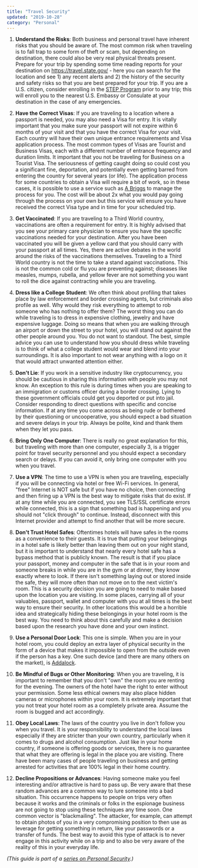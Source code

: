 ```yaml
---
title: "Travel Security"
updated: "2019-10-28"
category: "Personal"
---
```


1.  **Understand the Risks**: Both business and personal travel have inherent risks that you should be aware of. The most common risk when traveling is to fall trap to some form of theft or scam, but depending on destination, there could also be very real physical threats present. Prepare for your trip by spending some time reading reports for your destination on <https://travel.state.gov/> - here you can search for the location and see 1) any recent alerts and 2) the history of the security and safety risks so that you are best prepared for your trip. If you are a U.S. citizen, consider enrolling in the [STEP Program](https://step.state.gov/step/) prior to any trip; this will enroll you to the nearest U.S. Embassy or Consulate at your destination in the case of any emergencies.

2.  **Have the Correct Visas**: If you are traveling to a location where a passport is needed, you may also need a Visa for entry. It is vitally important that you make sure your passport will not expire within 6 months of your visit and that you have the correct Visa for your visit. Each country will have their own unique entrance requirements and Visa application process. The most common types of Visas are Tourist and Business Visas, each with a different number of entrance frequency and duration limits. It important that you not be traveling for Business on a Tourist Visa. The seriousness of getting caught doing so could cost you a significant fine, deportation, and potentially even getting barred from entering the country for several years (or life). The application process for some countries to obtain a Visa will require a bit of work, so in these cases, it is possible to use a service such as [A Briggs](https://abriggs.com/) to manage the process for you. The cost will be about 2x what you would pay going through the process on your own but this service will ensure you have received the correct Visa type and in time for your scheduled trip.

3.  **Get Vaccinated**: If you are traveling to a Third World country, vaccinations are often a requirement for entry. It is highly advised that you see your primary care physician to ensure you have the specific vaccinations needed for your destination. After you have been vaccinated you will be given a yellow card that you should carry with your passport at all times. Yes, there are active debates in the world around the risks of the vaccinations themselves. Traveling to a Third World country is not the time to take a stand against vaccinations. This is not the common cold or flu you are preventing against; diseases like measles, mumps, rubella, and yellow fever are not something you want to roll the dice against contracting while you are traveling.

4.  **Dress like a College Student**: We often think about profiling that takes place by law enforcement and border crossing agents, but criminals also profile as well. Why would they risk everything to attempt to rob someone who has nothing to offer them? The worst thing you can do while traveling is to dress in expensive clothing, jewelry and have expensive luggage. Doing so means that when you are walking through an airport or down the street to your hotel, you will stand out against the other people around you. You do not want to standout. The best, simple advice you can use to understand how you should dress while traveling is to think of what a college student would wear and blend into your surroundings. It is also important to not wear anything with a logo on it that would attract unwanted attention either.

5.  **Don't Lie**: If you work in a sensitive industry like cryptocurrency, you should be cautious in sharing this information with people you may not know. An exception to this rule is during times when you are speaking to an immigration or customs officer during a border crossing. Lying to these government officials could get you deported or put into jail. Consider responding to direct questions with specific and concise information. If at any time you come across as being rude or bothered by their questioning or uncooperative, you should expect a bad situation and severe delays in your trip. Always be polite, kind and thank them when they let you pass.

6.  **Bring Only One Computer**: There is really no great explanation for this, but traveling with more than one computer, especially 3, is a trigger point for travel security personnel and you should expect a secondary search or delays. If you can avoid it, only bring one computer with you when you travel.

7.  **Use a VPN**: The time to use a VPN is when you are traveling, especially if you will be connecting via hotel or free Wi-Fi services. In general, "free" Internet is NOT safe but if you have no choice, then connecting and then firing up a VPN is the best way to mitigate risks that do exist. If at any time while you are connected, you see TLS/SSL certificate errors while connected, this is a sign that something bad is happening and you should not "click through" to continue. Instead, disconnect with this Internet provider and attempt to find another that will be more secure.

8.  **Don't Trust Hotel Safes**: Oftentimes hotels will have safes in the rooms as a convenience to their guests. It is true that putting your belongings in a hotel safe is likely better than leaving them out on your night stand, but it is important to understand that nearly every hotel safe has a bypass method that is publicly known. The result is that if you place your passport, money and computer in the safe that is in your room and someone breaks in while you are in the gym or at dinner, they know exactly where to look. If there isn't something laying out or stored inside the safe, they will more often than not move on to the next victim's room. This is a security decision you are going to need to make based upon the location you are visiting. In some places, carrying all of your valuables, passport, wallet and computer with you at all times is the best way to ensure their security. In other locations this would be a horrible idea and strategically hiding these belongings in your hotel room is the best way. You need to think about this carefully and make a decision based upon the research you have done and your own instinct.

9. **Use a Personal Door Lock**: This one is simple. When you are in your hotel room, you could deploy an extra layer of physical security in the form of a device that makes it impossible to open from the outside even if the person has a key. One such device (and there are many others on the market), is [Addalock](https://www.amazon.com/Rishon-Enterprises-Inc-I9889-Addalock/dp/B00186URTY).

10. **Be Mindful of Bugs or Other Monitoring**: When you are traveling, it is important to remember that you don't "own" the room you are renting for the evening. The owners of the hotel have the right to enter without your permission. Some less ethical owners may also place hidden cameras or microphones within your room. It is extremely important that you not treat your hotel room as a completely private area. Assume the room is bugged and act accordingly.

11. **Obey Local Laws**: The laws of the country you live in don't follow you when you travel. It is your responsibility to understand the local laws especially if they are stricter than your own country, particularly when it comes to drugs and alcohol consumption. Just like in your home country, if someone is offering goods or services, there is no guarantee that what they are offering is legal in the place you are visiting. There have been many cases of people traveling on business and getting arrested for activities that are 100% legal in their home country.

12. **Decline Propositions or Advances**: Having someone make you feel interesting and/or attractive is hard to pass up. Be very aware that these random advances are a common way to lure someone into a bad situation. This occurrence happens to people on trips very often because it works and the criminals or folks in the espionage business are not going to stop using these techniques any time soon. One common vector is "blackmailing". The attacker, for example, can attempt to obtain photos of you in a very compromising position to then use as leverage for getting something in return, like your passwords or a transfer of funds. The best way to avoid this type of attack is to never engage in this activity while on a trip and to also be very aware of the reality of this in your everyday life.

*(This guide is part of a [series on Personal Security](/news/2019-10-23-personal-security-series).)*
